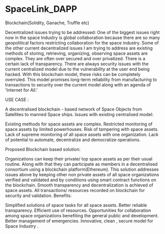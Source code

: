 # SpaceLink_DAPP
Blockchain(Solidity, Ganache, Truffle etc)


Decentralized issues trying to be addressed:
One of the biggest issues right now in the space Industry is global collaboration because there are so many geopolitical factors restricting collaboration for the space industry. Some of the other current decentralized issues I am trying to address are existing methods of storing, retrieving, organizing, observing space assets are complex. They are often over secured and over privatized.  There is a certain lack of transparency. There are always security issues with the current centralized model due to the vulnerability at the user end being hacked. With this blockchain model, these risks can be completely overruled. This model promises long-term reliability from manufacturing to transactions to security over the current model along with an agenda of 'Internet for All.'


USE CASE :

A decentralised blockchain - based network of Space Objects from Satellites to manned Space ships.
Issues with existing centralised model:

Existing methods for space assets are complex.
Restricted monitoring of space assets by limited powerhouses.
Risk of tampering with space assets.
Lack of supreme monitoring of all space assets with one organization.
Lack of potential to automate, decentralize and democratize operations.








Proposed Blockchain based solution:

Organizations can keep their private/ top space assets as per their usual routine.
Along with that they can participate as members in a decentralised consortium using a blockchain platform(Ethereum).
This solution addresses issues above by  keeping other non private assets of all space organizations verified and validated and by conditions using smart contract functions on the blockchain.
Smooth transparency and decentralization is achieved of space assets.
All transactions/ resources recorded on blockchain for security and validation.
Benefits:

Simplified solutions of space tasks for all space assets.
Better reliable transparency.
Efficient use of resources.
Opportunities for collaboration among space organizations benefiting the general public and development.
Better management of emergencies.
Innovative, clean , secure model for Space Industry .







